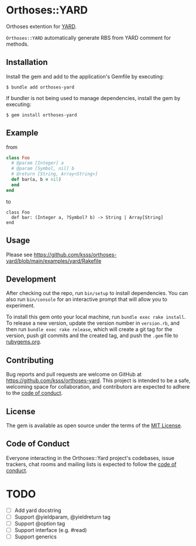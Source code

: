 # Orthoses::YARD

Orthoses extention for [YARD](https://github.com/lsegal/yard).

`Orthoses::YARD` automatically generate RBS from YARD comment for methods.

## Installation

Install the gem and add to the application's Gemfile by executing:

    $ bundle add orthoses-yard

If bundler is not being used to manage dependencies, install the gem by executing:

    $ gem install orthoses-yard

## Example

from

```rb
class Foo
  # @param [Integer] a
  # @param [Symbol, nil] b
  # @return [String, Array<String>]
  def bar(a, b = nil)
  end
end
```

to

```rbs
class Foo
  def bar: (Integer a, ?Symbol? b) -> String | Array[String]
end
```

## Usage

Please see https://github.com/ksss/orthoses-yard/blob/main/examples/yard/Rakefile

## Development

After checking out the repo, run `bin/setup` to install dependencies. You can also run `bin/console` for an interactive prompt that will allow you to experiment.

To install this gem onto your local machine, run `bundle exec rake install`. To release a new version, update the version number in `version.rb`, and then run `bundle exec rake release`, which will create a git tag for the version, push git commits and the created tag, and push the `.gem` file to [rubygems.org](https://rubygems.org).

## Contributing

Bug reports and pull requests are welcome on GitHub at https://github.com/ksss/orthoses-yard. This project is intended to be a safe, welcoming space for collaboration, and contributors are expected to adhere to the [code of conduct](https://github.com/ksss/orthoses-yard/blob/main/CODE_OF_CONDUCT.md).

## License

The gem is available as open source under the terms of the [MIT License](https://opensource.org/licenses/MIT).

## Code of Conduct

Everyone interacting in the Orthoses::Yard project's codebases, issue trackers, chat rooms and mailing lists is expected to follow the [code of conduct](https://github.com/ksss/orthoses-yard/blob/main/CODE_OF_CONDUCT.md).

# TODO

- [ ] Add yard docstring
- [ ] Support @yieldparam, @yieldreturn tag
- [ ] Support @option tag
- [ ] Support interface (e.g. #read)
- [ ] Support generics
